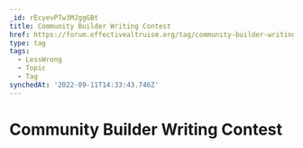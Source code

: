 ```yaml
---
_id: rEcyevPTw3MJggGBt
title: Community Builder Writing Contest
href: https://forum.effectivealtruism.org/tag/community-builder-writing-contest
type: tag
tags:
  - LessWrong
  - Topic
  - Tag
synchedAt: '2022-09-11T14:33:43.746Z'
---
```

# Community Builder Writing Contest


